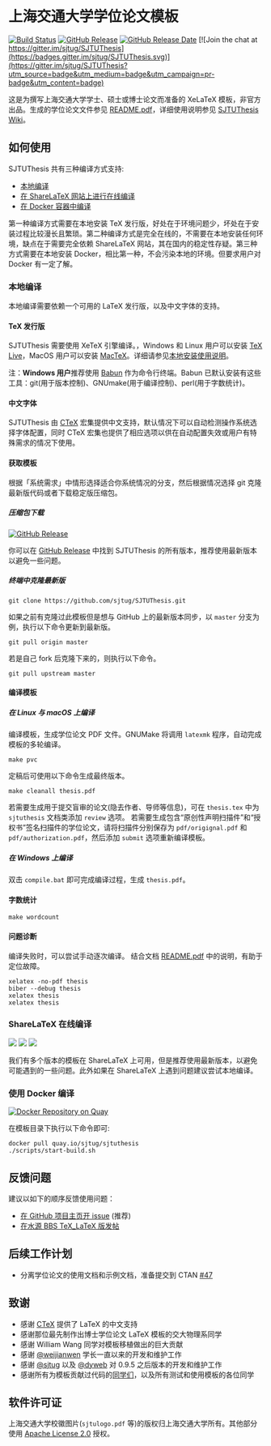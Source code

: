 # 上海交通大学学位论文模板

[![Build Status](https://travis-ci.org/sjtug/SJTUThesis.svg?branch=master)](https://travis-ci.org/sjtug/SJTUThesis)
[![GitHub Release](https://img.shields.io/github/release/sjtug/SJTUThesis.svg)](https://github.com/sjtug/SJTUThesis/releases)
[![GitHub Release Date](https://img.shields.io/github/release-date/sjtug/SJTUThesis.svg)](https://github.com/sjtug/SJTUThesis/releases)
[![Join the chat at https://gitter.im/sjtug/SJTUThesis](https://badges.gitter.im/sjtug/SJTUThesis.svg)](https://gitter.im/sjtug/SJTUThesis?utm_source=badge&utm_medium=badge&utm_campaign=pr-badge&utm_content=badge)

这是为撰写上海交通大学学士、硕士或博士论文而准备的 XeLaTeX 模板，非官方出品。生成的学位论文文件参见 [README.pdf][README]，详细使用说明参见 [SJTUThesis Wiki](https://github.com/sjtug/SJTUThesis/wiki)。

## 如何使用

SJTUThesis 共有三种编译方式支持:

- [本地编译](#本地编译)
- [在 ShareLaTeX 网站上进行在线编译](#sharelatex-在线编译)
- [在 Docker 容器中编译](#使用-docker-编译)

第一种编译方式需要在本地安装 TeX 发行版，好处在于环境问题少，坏处在于安装过程比较漫长且繁琐。第二种编译方式是完全在线的，不需要在本地安装任何环境，缺点在于需要完全依赖 ShareLaTeX 网站，其在国内的稳定性存疑。第三种方式需要在本地安装 Docker，相比第一种，不会污染本地的环境。但要求用户对 Docker 有一定了解。

### 本地编译

本地编译需要依赖一个可用的 LaTeX 发行版，以及中文字体的支持。

#### TeX 发行版

SJTUThesis 需要使用 XeTeX 引擎编译。，Windows 和 Linux 用户可以安装 [TeX Live](https://www.tug.org/texlive/)，MacOS 用户可以安装 [MacTeX](https://www.tug.org/mactex/)。详细请参见[本地安装使用说明](https://github.com/sjtug/SJTUThesis/wiki/%E6%9C%AC%E5%9C%B0%E5%AE%89%E8%A3%85%E4%BD%BF%E7%94%A8%E8%AF%B4%E6%98%8E)。

注：**Windows 用户**推荐使用 [Babun](http://babun.github.io/) 作为命令行终端。Babun 已默认安装有这些工具：git(用于版本控制)、GNUmake(用于编译控制)、perl(用于字数统计)。

#### 中文字体

SJTUThesis 由 [CTeX](https://www.ctan.org/pkg/ctex?lang=en) 宏集提供中文支持，默认情况下可以自动检测操作系统选择字体配置，同时 CTeX 宏集也提供了相应选项以供在自动配置失效或用户有特殊需求的情况下使用。

#### 获取模板

根据「系统需求」中情形选择适合你系统情况的分支，然后根据情况选择 git 克隆最新版代码或者下载稳定版压缩包。

##### 压缩包下载

[![GitHub Release](https://img.shields.io/github/release/sjtug/SJTUThesis.svg)](https://github.com/sjtug/SJTUThesis/releases)

你可以在 [GitHub Release](https://github.com/sjtug/SJTUThesis/releases) 中找到 SJTUThesis 的所有版本，推荐使用最新版本以避免一些问题。

##### 终端中克隆最新版

```shell
git clone https://github.com/sjtug/SJTUThesis.git
```

如果之前有克隆过此模板但是想与 GitHub 上的最新版本同步，以 `master` 分支为例，执行以下命令更新到最新版。

```shell
git pull origin master
```

若是自己 fork 后克隆下来的，则执行以下命令。

```shell
git pull upstream master
```

#### 编译模板

##### 在 Linux 与 macOS 上编译

编译模板，生成学位论文 PDF 文件。GNUMake 将调用 `latexmk` 程序，自动完成模板的多轮编译。

```shell
make pvc
```

定稿后可使用以下命令生成最终版本。

```shell
make cleanall thesis.pdf
```

若需要生成用于提交盲审的论文(隐去作者、导师等信息)，可在 `thesis.tex` 中为 `sjtuthesis` 文档类添加 `review` 选项。 若需要生成包含“原创性声明扫描件”和“授权书”签名扫描件的学位论文，请将扫描件分别保存为 `pdf/origignal.pdf` 和 `pdf/authorization.pdf`，然后添加 `submit` 选项重新编译模板。

##### 在 Windows 上编译

双击 `compile.bat` 即可完成编译过程，生成 `thesis.pdf`。

#### 字数统计

```shell
make wordcount
```

#### 问题诊断

编译失败时，可以尝试手动逐次编译。
结合文档 [README.pdf][README] 中的说明，有助于定位故障。

```shell
xelatex -no-pdf thesis
biber --debug thesis
xelatex thesis
xelatex thesis
```

### ShareLaTeX 在线编译

[![](https://img.shields.io/badge/ShareLaTeX-v0.10-green.svg)](https://www.sharelatex.com/templates/5a54637e8cd4f9d91b6b6416)
[![](https://img.shields.io/badge/ShareLaTeX-v0.9.5-yellow.svg)](https://www.sharelatex.com/templates/588163ec93a02abc513710fd)
[![](https://img.shields.io/badge/ShareLaTeX-v0.8-yellow.svg)](https://www.sharelatex.com/templates/566ea0fb08f4ac510fbc6b9e)

我们有多个版本的模板在 ShareLaTeX 上可用，但是推荐使用最新版本，以避免可能遇到的一些问题。此外如果在 ShareLaTeX 上遇到问题建议尝试本地编译。

### 使用 Docker 编译

[![Docker Repository on Quay](https://quay.io/repository/sjtug/sjtuthesis/status "Docker Repository on Quay")](https://quay.io/repository/sjtug/sjtuthesis)

在模板目录下执行以下命令即可:

```shell
docker pull quay.io/sjtug/sjtuthesis
./scripts/start-build.sh
```

## 反馈问题

建议以如下的顺序反馈使用问题：

* [在 GitHub 项目主页开 issue](https://github.com/sjtug/SJTUThesis/issues) (推荐)
* [在水源 BBS TeX_LaTeX 版发帖](https://bbs.sjtu.edu.cn/bbsdoc?board=TeX_LaTeX)

## 后续工作计划

* 分离学位论文的使用文档和示例文档，准备提交到 CTAN [#47](https://github.com/sjtug/SJTUThesis/issues/47)

## 致谢

* 感谢 [CTeX](http://www.ctex.org/HomePage) 提供了 LaTeX 的中文支持
* 感谢那位最先制作出博士学位论文 LaTeX 模板的交大物理系同学
* 感谢 William Wang 同学对模板移植做出的巨大贡献
* 感谢 [@weijianwen](https://github.com/weijianwen) 学长一直以来的开发和维护工作
* 感谢 [@sjtug](https://github.com/sjtug) 以及 [@dyweb](https://github.com/dyweb) 对 0.9.5 之后版本的开发和维护工作
* 感谢所有为模板贡献过代码的[同学们](https://github.com/sjtug/SJTUThesis/graphs/contributors)，以及所有测试和使用模板的各位同学

## 软件许可证

上海交通大学校徽图片(`sjtulogo.pdf` 等)的版权归上海交通大学所有。其他部分使用 [Apache License 2.0](LICENSE) 授权。

[README]: http://sjtug.org/SJTUThesis/README.pdf
[0.9.5]: https://github.com/sjtug/SJTUThesis/releases/tag/0.9.5
